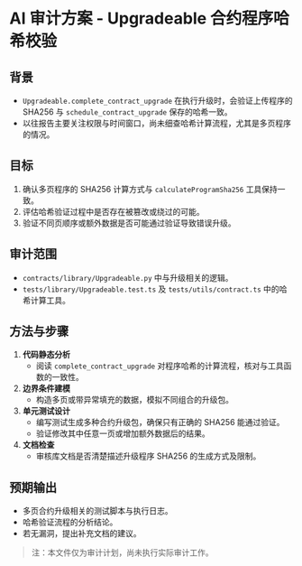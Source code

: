 # AI 审计方案 - Upgradeable 合约程序哈希校验

## 背景
- `Upgradeable.complete_contract_upgrade` 在执行升级时，会验证上传程序的 SHA256 与 `schedule_contract_upgrade` 保存的哈希一致。
- 以往报告主要关注权限与时间窗口，尚未细查哈希计算流程，尤其是多页程序的情况。

## 目标
1. 确认多页程序的 SHA256 计算方式与 `calculateProgramSha256` 工具保持一致。
2. 评估哈希验证过程中是否存在被篡改或绕过的可能。
3. 验证不同页顺序或额外数据是否可能通过验证导致错误升级。

## 审计范围
- `contracts/library/Upgradeable.py` 中与升级相关的逻辑。
- `tests/library/Upgradeable.test.ts` 及 `tests/utils/contract.ts` 中的哈希计算工具。

## 方法与步骤
1. **代码静态分析**
   - 阅读 `complete_contract_upgrade` 对程序哈希的计算流程，核对与工具函数的一致性。
2. **边界条件建模**
   - 构造多页或带异常填充的数据，模拟不同组合的升级包。
3. **单元测试设计**
   - 编写测试生成多种合约升级包，确保只有正确的 SHA256 能通过验证。
   - 验证修改其中任意一页或增加额外数据后的结果。
4. **文档检查**
   - 审核库文档是否清楚描述升级程序 SHA256 的生成方式及限制。

## 预期输出
- 多页合约升级相关的测试脚本与执行日志。
- 哈希验证流程的分析结论。
- 若无漏洞，提出补充文档的建议。

> 注：本文件仅为审计计划，尚未执行实际审计工作。
